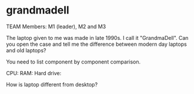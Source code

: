 # grandmadell

TEAM Members: M1 (leader), M2 and M3

The laptop given to me was made in late 1990s. I call it "GrandmaDell". 
Can you open the case and tell me the difference between modern day laptops and old laptops?

You need to list component by component comparison.

CPU:
RAM:
Hard drive:

How is laptop different from desktop?

